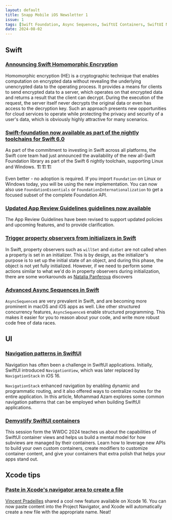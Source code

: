 ```yaml
---
layout: default
title: Snapp Mobile iOS Newsletter 1
issue: 1
tags: [Swift Foundation, Async Sequences, SwiftUI Containers, SwiftUI Navigation Patterns]
date: 2024-08-02
---
```

## Swift

### [Announcing Swift Homomorphic Encryption](https://www.swift.org/blog/announcing-swift-homomorphic-encryption/)

Homomorphic encryption (HE) is a cryptographic technique that enables computation on encrypted data without revealing the underlying unencrypted data to the operating process. It provides a means for clients to send encrypted data to a server, which operates on that encrypted data and returns a result that the client can decrypt. During the execution of the request, the server itself never decrypts the original data or even has access to the decryption key. Such an approach presents new opportunities for cloud services to operate while protecting the privacy and security of a user's data, which is obviously highly attractive for many scenarios.

### [Swift-foundation now available as part of the nightly toolchains for Swift 6.0](https://forums.swift.org/t/swift-foundation-now-available/73530)

As part of the commitment to investing in Swift across all platforms, the Swift core team had just announced the availability of the new all-Swift Foundation library as part of the Swift 6 nightly toolchain, supporting Linux and Windows. 🏗️🏗️🏗️ 

Even better - no adoption is required. If you import `Foundation` on Linux or Windows today, you will be using the new implementation. You can now also use `FoundationEssentials` or `FoundationInternationalization` to get a focused subset of the complete Foundation API.

### [Updated App Review Guidelines guidelines now available](https://developer.apple.com/news/?id=ty0avr2s)

The App Review Guidelines have been revised to support updated policies and upcoming features, and to provide clarification.

### [Trigger property observers from initializers in Swift](https://nilcoalescing.com/blog/TriggerPropertyObserversFromInitializersInSwift/)

In Swift, property observers such as `willSet` and `didSet` are not called when a property is set in an initializer. This is by design, as the initializer's purpose is to set up the initial state of an object, and during this phase, the object is not yet fully initialized. However, if we need to perform some actions similar to what we'd do in property observers during initialization, there are some workarounds as [Natalia Panferova](https://x.com/natpanferova) discovers

### [Advanced Async Sequences in Swift](https://swiftonserver.com/advanced-async-sequences/)

`AsyncSequence`s are very prevalent in Swift, and are becoming more prominent in macOS and iOS apps as well. Like other structured concurrency features, `AsyncSequence`s enable structured programming. This makes it easier for you to reason about your code, and write more robust code free of data races.

## UI

### [Navigation patterns in SwiftUI](https://azamsharp.com/2024/07/29/navigation-patterns-in-swiftui.html)

Navigation has often been a challenge in SwiftUI applications. Initially, SwiftUI introduced `NavigationView`, which was later replaced by `NavigationStack` in iOS 16.

`NavigationStack` enhanced navigation by enabling dynamic and programmatic routing, and it also offered ways to centralize routes for the entire application. In this article, Mohammad Azam explores some common navigation patterns that can be employed when building SwiftUI applications.

### [Demystify SwiftUI containers](https://developer.apple.com/wwdc24/10146)

This session form the WWDC 2024 teaches us about the capabilities of SwiftUI container views and helps us build a mental model for how subviews are managed by their containers. Learn how to leverage new APIs to build your own custom containers, create modifiers to customize container content, and give your containers that extra polish that helps your apps stand out.

## Xcode tips

### [Paste in Xcode's navigator area to create a file](https://x.com/v_pradeilles/status/1818610834232508534)

[Vincent Pradeilles](https://x.com/v_pradeilles) shared a cool new feature available on Xcode 16. You can now paste content into the Project Navigator, and Xcode will automatically create a new file with the appropriate name. Neat!
